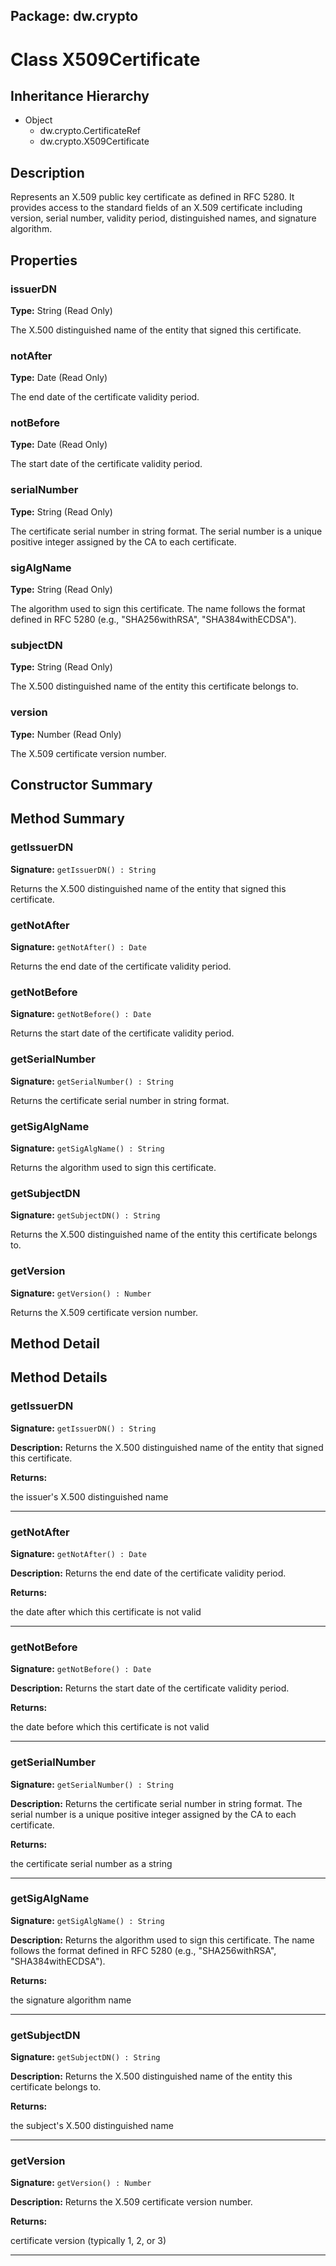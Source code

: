 ## Package: dw.crypto

# Class X509Certificate

## Inheritance Hierarchy

- Object
  - dw.crypto.CertificateRef
  - dw.crypto.X509Certificate

## Description

Represents an X.509 public key certificate as defined in RFC 5280. It provides access to the standard fields of an X.509 certificate including version, serial number, validity period, distinguished names, and signature algorithm.

## Properties

### issuerDN

**Type:** String (Read Only)

The X.500 distinguished name of the entity that signed this certificate.

### notAfter

**Type:** Date (Read Only)

The end date of the certificate validity period.

### notBefore

**Type:** Date (Read Only)

The start date of the certificate validity period.

### serialNumber

**Type:** String (Read Only)

The certificate serial number in string format. The serial number is a unique positive integer assigned
 by the CA to each certificate.

### sigAlgName

**Type:** String (Read Only)

The algorithm used to sign this certificate. The name follows the format defined in RFC 5280 (e.g.,
 "SHA256withRSA", "SHA384withECDSA").

### subjectDN

**Type:** String (Read Only)

The X.500 distinguished name of the entity this certificate belongs to.

### version

**Type:** Number (Read Only)

The X.509 certificate version number.

## Constructor Summary

## Method Summary

### getIssuerDN

**Signature:** `getIssuerDN() : String`

Returns the X.500 distinguished name of the entity that signed this certificate.

### getNotAfter

**Signature:** `getNotAfter() : Date`

Returns the end date of the certificate validity period.

### getNotBefore

**Signature:** `getNotBefore() : Date`

Returns the start date of the certificate validity period.

### getSerialNumber

**Signature:** `getSerialNumber() : String`

Returns the certificate serial number in string format.

### getSigAlgName

**Signature:** `getSigAlgName() : String`

Returns the algorithm used to sign this certificate.

### getSubjectDN

**Signature:** `getSubjectDN() : String`

Returns the X.500 distinguished name of the entity this certificate belongs to.

### getVersion

**Signature:** `getVersion() : Number`

Returns the X.509 certificate version number.

## Method Detail

## Method Details

### getIssuerDN

**Signature:** `getIssuerDN() : String`

**Description:** Returns the X.500 distinguished name of the entity that signed this certificate.

**Returns:**

the issuer's X.500 distinguished name

---

### getNotAfter

**Signature:** `getNotAfter() : Date`

**Description:** Returns the end date of the certificate validity period.

**Returns:**

the date after which this certificate is not valid

---

### getNotBefore

**Signature:** `getNotBefore() : Date`

**Description:** Returns the start date of the certificate validity period.

**Returns:**

the date before which this certificate is not valid

---

### getSerialNumber

**Signature:** `getSerialNumber() : String`

**Description:** Returns the certificate serial number in string format. The serial number is a unique positive integer assigned by the CA to each certificate.

**Returns:**

the certificate serial number as a string

---

### getSigAlgName

**Signature:** `getSigAlgName() : String`

**Description:** Returns the algorithm used to sign this certificate. The name follows the format defined in RFC 5280 (e.g., "SHA256withRSA", "SHA384withECDSA").

**Returns:**

the signature algorithm name

---

### getSubjectDN

**Signature:** `getSubjectDN() : String`

**Description:** Returns the X.500 distinguished name of the entity this certificate belongs to.

**Returns:**

the subject's X.500 distinguished name

---

### getVersion

**Signature:** `getVersion() : Number`

**Description:** Returns the X.509 certificate version number.

**Returns:**

certificate version (typically 1, 2, or 3)

---